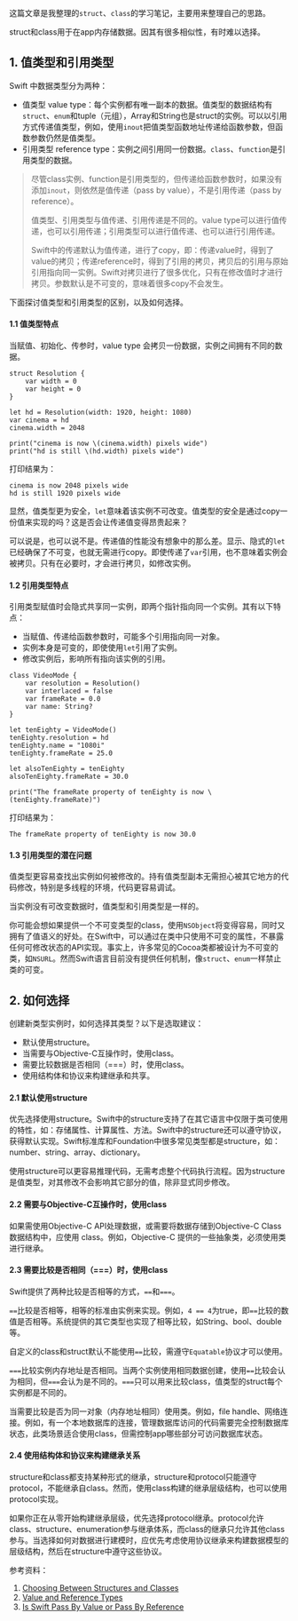 这篇文章是我整理的`struct`、`class`的学习笔记，主要用来整理自己的思路。

struct和class用于在app内存储数据。因其有很多相似性，有时难以选择。

## 1. 值类型和引用类型

Swift 中数据类型分为两种：

- 值类型 value type：每个实例都有唯一副本的数据。值类型的数据结构有`struct`、`enum`和tuple（元组），Array和String也是struct的实例。可以以引用方式传递值类型，例如，使用`inout`把值类型函数地址传递给函数参数，但函数参数仍然是值类型。
- 引用类型 reference type：实例之间引用同一份数据。`class`、`function`是引用类型的数据。

> 尽管class实例、function是引用类型的，但传递给函数参数时，如果没有添加`inout`，则依然是值传递（pass by value），不是引用传递（pass by reference）。
>
> 值类型、引用类型与值传递、引用传递是不同的。value type可以进行值传递，也可以引用传递；引用类型可以进行值传递、也可以进行引用传递。
>
> Swift中的传递默认为值传递，进行了copy，即：传递value时，得到了value的拷贝；传递reference时，得到了引用的拷贝，拷贝后的引用与原始引用指向同一实例。Swift对拷贝进行了很多优化，只有在修改值时才进行拷贝。参数默认是不可变的，意味着很多copy不会发生。

下面探讨值类型和引用类型的区别，以及如何选择。

#### 1.1 值类型特点

当赋值、初始化、传参时，value type 会拷贝一份数据，实例之间拥有不同的数据。

```
struct Resolution {
    var width = 0
    var height = 0
}

let hd = Resolution(width: 1920, height: 1080)
var cinema = hd
cinema.width = 2048

print("cinema is now \(cinema.width) pixels wide")
print("hd is still \(hd.width) pixels wide")
```

打印结果为：

```
cinema is now 2048 pixels wide
hd is still 1920 pixels wide
```

显然，值类型更为安全，`let`意味着该实例不可改变。值类型的安全是通过copy一份值来实现的吗？这是否会让传递值变得昂贵起来？

可以说是，也可以说不是。传递值的性能没有想象中的那么差。显示、隐式的`let`已经确保了不可变，也就无需进行copy。即使传递了`var`引用，也不意味着实例会被拷贝。只有在必要时，才会进行拷贝，如修改实例。

#### 1.2 引用类型特点

引用类型赋值时会隐式共享同一实例，即两个指针指向同一个实例。其有以下特点：

- 当赋值、传递给函数参数时，可能多个引用指向同一对象。
- 实例本身是可变的，即使使用`let`引用了实例。
- 修改实例后，影响所有指向该实例的引用。

```
class VideoMode {
    var resolution = Resolution()
    var interlaced = false
    var frameRate = 0.0
    var name: String?
}

let tenEighty = VideoMode()
tenEighty.resolution = hd
tenEighty.name = "1080i"
tenEighty.frameRate = 25.0

let alsoTenEighty = tenEighty
alsoTenEighty.frameRate = 30.0

print("The frameRate property of tenEighty is now \(tenEighty.frameRate)")
```

打印结果为：

```
The frameRate property of tenEighty is now 30.0
```

#### 1.3 引用类型的潜在问题

值类型更容易查找出实例如何被修改的。持有值类型副本无需担心被其它地方的代码修改，特别是多线程的环境，代码更容易调试。

当实例没有可改变数据时，值类型和引用类型是一样的。

你可能会想如果提供一个不可变类型的class，使用`NSObject`将变得容易，同时又拥有了值语义的好处。在Swift中，可以通过在类中只使用不可变的属性，不暴露任何可修改状态的API实现。事实上，许多常见的Cocoa类都被设计为不可变的类，如`NSURL`。然而Swift语言目前没有提供任何机制，像`struct`、`enum`一样禁止类的可变。

## 2. 如何选择

创建新类型实例时，如何选择其类型？以下是选取建议：

- 默认使用structure。
- 当需要与Objective-C互操作时，使用class。
- 需要比较数据是否相同（===）时，使用class。
- 使用结构体和协议来构建继承和共享。

#### 2.1 默认使用structure

优先选择使用structure。Swift中的structure支持了在其它语言中仅限于类可使用的特性，如：存储属性、计算属性、方法。Swift中的structure还可以遵守协议，获得默认实现。Swift标准库和Foundation中很多常见类型都是structure，如：number、string、array、dictionary。

使用structure可以更容易推理代码，无需考虑整个代码执行流程。因为structure是值类型，对其修改不会影响其它部分的值，除非显式同步修改。

#### 2.2 需要与Objective-C互操作时，使用class

如果需使用Objective-C API处理数据，或需要将数据存储到Objective-C Class数据结构中，应使用 class。例如，Objective-C 提供的一些抽象类，必须使用类进行继承。

#### 2.3 需要比较是否相同（===）时，使用class

Swift提供了两种比较是否相等的方式，`==`和`===`。

`==`比较是否相等，相等的标准由实例来实现。例如，`4 == 4`为true，即`==`比较的数值是否相等。系统提供的其它类型也实现了相等比较，如String、bool、double等。

自定义的class和struct默认不能使用`==`比较，需遵守`Equatable`协议才可以使用。

`===`比较实例内存地址是否相同。当两个实例使用相同数据创建，使用`==`比较会认为相同，但`===`会认为是不同的。`===`只可以用来比较class，值类型的struct每个实例都是不同的。

当需要比较是否为同一对象（内存地址相同）使用类。例如，file handle、网络连接。例如，有一个本地数据库的连接，管理数据库访问的代码需要完全控制数据库状态，此类场景适合使用class，但需控制app哪些部分可访问数据库状态。

#### 2.4 使用结构体和协议来构建继承关系

structure和class都支持某种形式的继承，structure和protocol只能遵守protocol，不能继承自class。然而，使用class构建的继承层级结构，也可以使用protocol实现。

如果你正在从零开始构建继承层级，优先选择protocol继承。protocol允许class、structure、enumeration参与继承体系，而class的继承只允许其他class参与。当选择如何对数据进行建模时，应优先考虑使用协议继承来构建数据模型的层级结构，然后在structure中遵守这些协议。

参考资料：

1. [Choosing Between Structures and Classes](https://developer.apple.com/documentation/swift/choosing_between_structures_and_classes)
2. [Value and Reference Types](https://developer.apple.com/swift/blog/?id=10)
3. [Is Swift Pass By Value or Pass By Reference](https://stackoverflow.com/questions/27364117/is-swift-pass-by-value-or-pass-by-reference)
